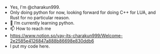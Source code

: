 - Yes, I'm @charakun999.
- Only doing python for now, looking forward for doing C++ for LUA, and Rust for no particular reason.
- 🌱 I’m currently learning python.
- 📫 How to reach me
- https://www.notion.so/yay-its-charakun999/Welcome-2e2585e4126847a888b86698e830ddb6
- I put my code here.

<!---
charakun999/charakun999 is a ✨ special ✨ repository because its `README.md` (this file) appears on your GitHub profile.
You can click the Preview link to take a look at your changes.
--->
